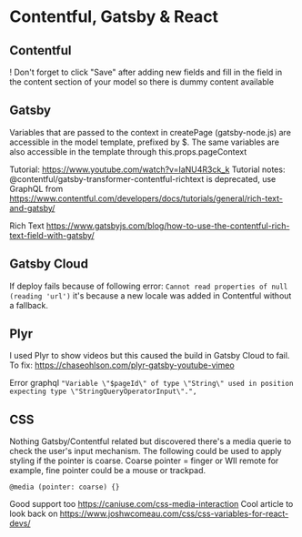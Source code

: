 # Contentful, Gatsby & React

## Contentful

! Don't forget to click "Save" after adding new fields and fill in the field in the content section of your model so there is dummy content available

## Gatsby

Variables that are passed to the context in createPage (gatsby-node.js) are accessible in the model template, prefixed by $. The same variables are also accessible in the template through this.props.pageContext

Tutorial: https://www.youtube.com/watch?v=IaNU4R3ck_k
Tutorial notes:
@contentful/gatsby-transformer-contentful-richtext is deprecated, use GraphQL from
https://www.contentful.com/developers/docs/tutorials/general/rich-text-and-gatsby/

Rich Text
https://www.gatsbyjs.com/blog/how-to-use-the-contentful-rich-text-field-with-gatsby/

## Gatsby Cloud

If deploy fails because of following error:
`Cannot read properties of null (reading 'url')`
it's because a new locale was added in Contentful without a fallback.

## Plyr

I used Plyr to show videos but this caused the build in Gatsby Cloud to fail. To fix: https://chaseohlson.com/plyr-gatsby-youtube-vimeo

Error graphql
`"Variable \"$pageId\" of type \"String\" used in position expecting type \"StringQueryOperatorInput\".",`

## CSS

Nothing Gatsby/Contentful related but discovered there's a media querie to check the user's input mechanism.
The following could be used to apply styling if the pointer is coarse. Coarse pointer = finger or WII remote for example, fine pointer could be a mouse or trackpad.

```
@media (pointer: coarse) {}
```

Good support too https://caniuse.com/css-media-interaction
Cool article to look back on https://www.joshwcomeau.com/css/css-variables-for-react-devs/
